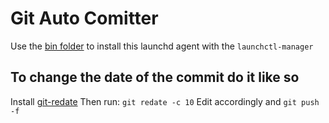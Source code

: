 # Git Auto Comitter

Use the [bin folder](https://github.com/josep11/bin-folder) to install this launchd agent with the `launchctl-manager`

## To change the date of the commit do it like so

Install [git-redate](https://github.com/PotatoLabs/git-redate)
Then run: `git redate -c 10`
Edit accordingly and `git push -f`
